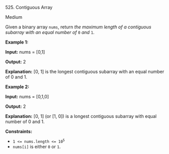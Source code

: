 525\. Contiguous Array

Medium

Given a binary array `nums`, return _the maximum length of a contiguous subarray with an equal number of_ `0` _and_ `1`.

**Example 1:**

**Input:** nums = [0,1]

**Output:** 2

**Explanation:** [0, 1] is the longest contiguous subarray with an equal number of 0 and 1.

**Example 2:**

**Input:** nums = [0,1,0]

**Output:** 2

**Explanation:** [0, 1] (or [1, 0]) is a longest contiguous subarray with equal number of 0 and 1.

**Constraints:**

*   <code>1 <= nums.length <= 10<sup>5</sup></code>
*   `nums[i]` is either `0` or `1`.